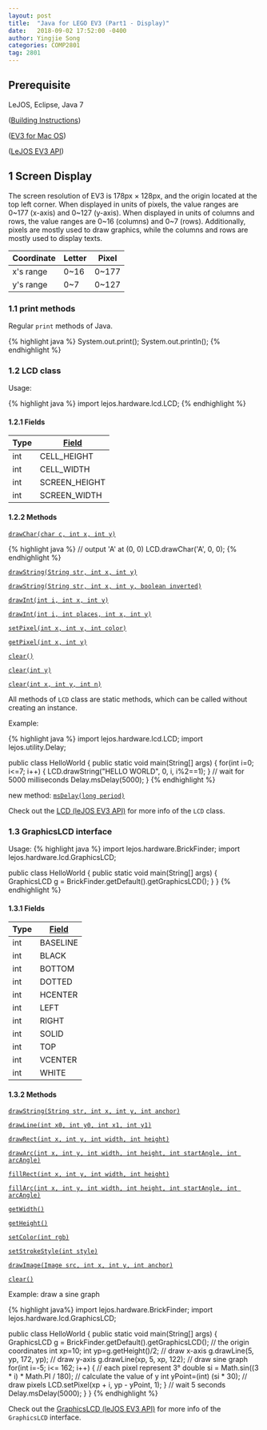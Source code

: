 ```yaml
---
layout: post
title:  "Java for LEGO EV3 (Part1 - Display)"
date:   2018-09-02 17:52:00 -0400
author: Yingjie Song
categories: COMP2801
tag: 2801
---
```

## Prerequisite ##

LeJOS, Eclipse, Java 7

([Building Instructions][building-instructions])

([EV3 for Mac OS][ev3-mac-os])

([LeJOS EV3 API][lejos-api])

[ev3-mac-os]: http://www.bartneck.de/2017/06/04/tutorial-on-how-to-install-and-run-java-on-lego-mindstorms-ev3-using-eclipse-on-mac-os-x/

[building-instructions]: https://education.lego.com/en-us/support/mindstorms-ev3/building-instructions#robot

[lejos-api]: https://lejos.sourceforge.io/ev3/docs/index.html

## 1 Screen Display ##

The screen resolution of EV3 is 178px &times; 128px, and the origin located at the top left corner. When displayed in units of pixels, the value ranges are 0~177 (x-axis) and 0~127 (y-axis). When displayed in units of columns and rows, the value ranges are 0~16 (columns) and 0~7 (rows). Additionally, pixels are mostly used to draw graphics, while the columns and rows are mostly used to display texts.

Coordinate|Letter|Pixel
--|--|--
x's range|0~16|0~177
y's range|0~7|0~127

### 1.1 print methods ###

Regular `print` methods of Java.

{% highlight java %}
System.out.print();
System.out.println();
{% endhighlight %}

### 1.2 LCD class ###

Usage:

{% highlight java %}
import lejos.hardware.lcd.LCD;
{% endhighlight %}

#### 1.2.1 Fields ####

Type|[Field](https://lejos.sourceforge.io/ev3/docs/lejos/hardware/lcd/LCD.html#field.summary)
--|--
int|CELL_HEIGHT
int|CELL_WIDTH
int|SCREEN_HEIGHT
int|SCREEN_WIDTH

#### 1.2.2 Methods ####

[`drawChar(char c, int x, int y)`][lcd-drawChar-char-int-int-]

{% highlight java %}
// output 'A' at (0, 0)
LCD.drawChar('A', 0, 0);
{% endhighlight %}

[`drawString(String str, int x, int y)`][lcd-drawString-java.lang.String-int-int-]

[`drawString(String str, int x, int y, boolean inverted)`][lcd-drawString-java.lang.String-int-int-boolean-]

[`drawInt(int i, int x, int y)`][lcd-drawInt-int-int-int-]

[`drawInt(int i, int places, int x, int y)`][lcd-drawInt-int-int-int-int-]

[`setPixel(int x, int y, int color)`][lcd-setPixel-int-int-int-]

[`getPixel(int x, int y)`][lcd-getPixel-int-int-]

[`clear()`][lcd-clear--]

[`clear(int y)`][lcd-clear-int-]

[`clear(int x, int y, int n)`][lcd-clear-int-int-int-]

All methods of `LCD` class are static methods, which can be called without creating an instance.

Example: 

{% highlight java %}
import lejos.hardware.lcd.LCD;
import lejos.utility.Delay;

public class HelloWorld {
	public static void main(String[] args) {
		for(int i=0; i<=7; i++) {
			LCD.drawString("HELLO WORLD", 0, i, i%2==1);
		}
		// wait for 5000 milliseconds
		Delay.msDelay(5000);
}
{% endhighlight %}

new method: [`msDelay(long period)`][ms-delay]

Check out the [LCD (leJOS EV3 API)][lejos-api-lcd] for more info of the `LCD` class.

[lejos-api-lcd]: https://lejos.sourceforge.io/ev3/docs/index.html?lejos/hardware/lcd/LCD.html

[lcd-drawChar-char-int-int-]: https://lejos.sourceforge.io/ev3/docs/lejos/hardware/lcd/LCD.html#drawChar-char-int-int-

[lcd-drawString-java.lang.String-int-int-]: https://lejos.sourceforge.io/ev3/docs/lejos/hardware/lcd/LCD.html#drawString-java.lang.String-int-int-

[lcd-drawString-java.lang.String-int-int-boolean-]: https://lejos.sourceforge.io/ev3/docs/lejos/hardware/lcd/LCD.html#drawString-java.lang.String-int-int-boolean-

[lcd-drawInt-int-int-int-]: https://lejos.sourceforge.io/ev3/docs/lejos/hardware/lcd/LCD.html#drawInt-int-int-int-

[lcd-drawInt-int-int-int-int-]: https://lejos.sourceforge.io/ev3/docs/lejos/hardware/lcd/LCD.html#drawInt-int-int-int-int-

[lcd-setPixel-int-int-int-]: https://lejos.sourceforge.io/ev3/docs/lejos/hardware/lcd/LCD.html#setPixel-int-int-int-

[lcd-getPixel-int-int-]: https://lejos.sourceforge.io/ev3/docs/lejos/hardware/lcd/LCD.html#getPixel-int-int-

[lcd-clear--]: https://lejos.sourceforge.io/ev3/docs/lejos/hardware/lcd/LCD.html#clear--

[lcd-clear-int-]: https://lejos.sourceforge.io/ev3/docs/lejos/hardware/lcd/LCD.html#clear-int-

[lcd-clear-int-int-int-]: https://lejos.sourceforge.io/ev3/docs/lejos/hardware/lcd/LCD.html#clear-int-int-int-

[ms-delay]: https://lejos.sourceforge.io/ev3/docs/lejos/utility/Delay.html#msDelay-long-

### 1.3 GraphicsLCD interface ###

Usage:
{% highlight java %}
import lejos.hardware.BrickFinder;
import lejos.hardware.lcd.GraphicsLCD;

public class HelloWorld {
	public static void main(String[] args) {
		GraphicsLCD g = BrickFinder.getDefault().getGraphicsLCD();
	}
}
{% endhighlight %}

#### 1.3.1 Fields ####

Type|[Field](https://lejos.sourceforge.io/ev3/docs/lejos/hardware/lcd/GraphicsLCD.html#field.summary)
--|--
int|BASELINE
int|BLACK
int|BOTTOM
int|DOTTED
int|HCENTER
int|LEFT
int|RIGHT
int|SOLID
int|TOP
int|VCENTER
int|WHITE

#### 1.3.2 Methods ####

[`drawString(String str, int x, int y, int anchor)`][graphicslcd-drawString-java.lang.String-int-int-int-]

[`drawLine(int x0, int y0, int x1, int y1)`][graphicslcd-drawLine-int-int-int-int-]

[`drawRect(int x, int y, int width, int height)`][graphicslcd-drawRect-int-int-int-int-]

[`drawArc(int x, int y, int width, int height, int startAngle, int arcAngle)`][graphicslcd-drawArc-int-int-int-int-int-int-]

[`fillRect(int x, int y, int width, int height)`][graphicslcd-fillRect-int-int-int-int-]

[`fillArc(int x, int y, int width, int height, int startAngle, int arcAngle)`][graphicslcd-fillArc-int-int-int-int-int-int-]

[`getWidth()`][graphicslcd-getWidth--]

[`getHeight()`][graphicslcd-getHeight--]

[`setColor(int rgb)`][graphicslcd-setColor-int-]

[`setStrokeStyle(int style)`][graphicslcd-setStrokeStyle-int-]

[`drawImage(Image src, int x, int y, int anchor)`][graphicslcd-drawImage-lejos.hardware.lcd.Image-int-int-int-]

[`clear()`][graphicslcd-clear--]

Example: draw a sine graph

{% highlight java%}
import lejos.hardware.BrickFinder;
import lejos.hardware.lcd.GraphicsLCD;

public class HelloWorld {
	public static void main(String[] args) {
		GraphicsLCD g = BrickFinder.getDefault().getGraphicsLCD();
		// the origin coordinates
		int xp=10;
		int yp=g.getHeight()/2;
		// draw x-axis
		g.drawLine(5, yp, 172, yp);
		// draw y-axis
		g.drawLine(xp, 5, xp, 122);
		// draw sine graph
		for(int i=-5; i<= 162; i++) {
			// each pixel represent 3°
			double si = Math.sin((3 * i) * Math.PI / 180);
			// calculate the value of y
			int yPoint=(int) (si * 30);
			// draw pixels
			LCD.setPixel(xp + i, yp - yPoint, 1);
		}
		// wait 5 seconds
		Delay.msDelay(5000);
	}
}
{% endhighlight %}

Check out the [GraphicsLCD (leJOS EV3 API)][lejos-api-graphicslcd] for more info of the `GraphicsLCD` interface.

[lejos-api-graphicslcd]: https://lejos.sourceforge.io/ev3/docs/lejos/hardware/lcd/GraphicsLCD.html

[graphicslcd-drawString-java.lang.String-int-int-int-]: https://lejos.sourceforge.io/ev3/docs/lejos/hardware/lcd/GraphicsLCD.html#drawString-java.lang.String-int-int-int-

[graphicslcd-drawLine-int-int-int-int-]: https://lejos.sourceforge.io/ev3/docs/lejos/hardware/lcd/GraphicsLCD.html#drawLine-int-int-int-int-

[graphicslcd-drawRect-int-int-int-int-]: https://lejos.sourceforge.io/ev3/docs/lejos/hardware/lcd/GraphicsLCD.html#drawRect-int-int-int-int-

[graphicslcd-drawArc-int-int-int-int-int-int-]: https://lejos.sourceforge.io/ev3/docs/lejos/hardware/lcd/GraphicsLCD.html#drawArc-int-int-int-int-int-int-

[graphicslcd-fillRect-int-int-int-int-]: https://lejos.sourceforge.io/ev3/docs/lejos/hardware/lcd/GraphicsLCD.html#fillRect-int-int-int-int-

[graphicslcd-fillArc-int-int-int-int-int-int-]: https://lejos.sourceforge.io/ev3/docs/lejos/hardware/lcd/GraphicsLCD.html#fillArc-int-int-int-int-int-int-

[graphicslcd-getWidth--]:https://lejos.sourceforge.io/ev3/docs/lejos/hardware/lcd/CommonLCD.html#getWidth--

[graphicslcd-getHeight--]:https://lejos.sourceforge.io/ev3/docs/lejos/hardware/lcd/CommonLCD.html#getHeight--

[graphicslcd-setColor-int-]:https://lejos.sourceforge.io/ev3/docs/lejos/hardware/lcd/GraphicsLCD.html#setColor-int-

[graphicslcd-setStrokeStyle-int-]:https://lejos.sourceforge.io/ev3/docs/lejos/hardware/lcd/GraphicsLCD.html#setStrokeStyle-int-

[graphicslcd-drawImage-lejos.hardware.lcd.Image-int-int-int-]:https://lejos.sourceforge.io/ev3/docs/lejos/hardware/lcd/GraphicsLCD.html#drawImage-lejos.hardware.lcd.Image-int-int-int-

[graphicslcd-clear--]:https://lejos.sourceforge.io/ev3/docs/lejos/hardware/lcd/CommonLCD.html#clear--